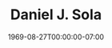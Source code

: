 ---
title: Daniel J. Sola
date: 1969-08-27T00:00:00-07:00
tags:
  - eagle
description:
draft: false
---